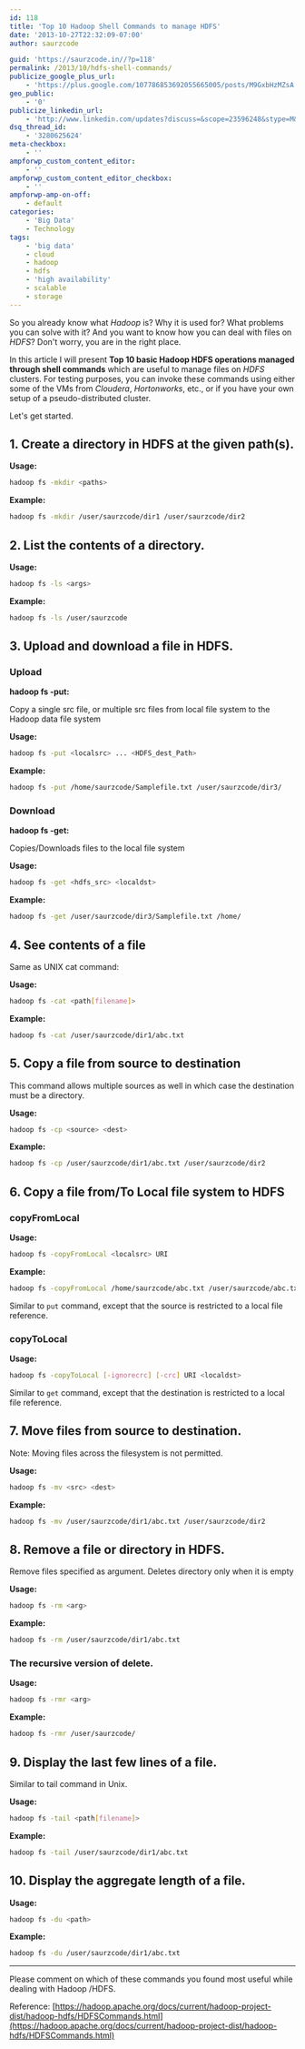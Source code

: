 ```yaml
---
id: 118
title: 'Top 10 Hadoop Shell Commands to manage HDFS'
date: '2013-10-27T22:32:09-07:00'
author: saurzcode

guid: 'https://saurzcode.in//?p=118'
permalink: /2013/10/hdfs-shell-commands/
publicize_google_plus_url:
    - 'https://plus.google.com/107786853692055665005/posts/M9GxbHzMZsA'
geo_public:
    - '0'
publicize_linkedin_url:
    - 'http://www.linkedin.com/updates?discuss=&scope=23596248&stype=M&topic=5883662733584400384&type=U&a=mXcu'
dsq_thread_id:
    - '3280625624'
meta-checkbox:
    - ''
ampforwp_custom_content_editor:
    - ''
ampforwp_custom_content_editor_checkbox:
    - ''
ampforwp-amp-on-off:
    - default
categories:
    - 'Big Data'
    - Technology
tags:
    - 'big data'
    - cloud
    - hadoop
    - hdfs
    - 'high availability'
    - scalable
    - storage
---
```


So you already know what *Hadoop* is? Why it is used for? What problems you can solve with it? And you want to know how you can deal with files on *HDFS*? Don't worry, you are in the right place.
<!--more-->
In this article I will present **Top 10 basic Hadoop HDFS operations managed through shell commands** which are useful to manage files on *HDFS* clusters. For testing purposes, you can invoke these commands using either some of the VMs from *Cloudera*, *Hortonworks*, etc., or if you have your own setup of a pseudo-distributed cluster.

Let's get started.

## 1. Create a directory in HDFS at the given path(s).

**Usage:**
```sh
hadoop fs -mkdir <paths>
```
**Example:**
```sh
hadoop fs -mkdir /user/saurzcode/dir1 /user/saurzcode/dir2
```

## 2. List the contents of a directory.

**Usage:**
```sh
hadoop fs -ls <args>
```
**Example:**
```sh
hadoop fs -ls /user/saurzcode
```

## 3. Upload and download a file in HDFS.

### Upload
**hadoop fs -put:**

Copy a single src file, or multiple src files from local file system to the Hadoop data file system

**Usage:**
```sh
hadoop fs -put <localsrc> ... <HDFS_dest_Path>
```
**Example:**
```sh
hadoop fs -put /home/saurzcode/Samplefile.txt /user/saurzcode/dir3/
```

### Download
**hadoop fs -get:**

Copies/Downloads files to the local file system

**Usage:**
```sh
hadoop fs -get <hdfs_src> <localdst>
```
**Example:**
```sh
hadoop fs -get /user/saurzcode/dir3/Samplefile.txt /home/
```

## 4. See contents of a file

Same as UNIX cat command:

**Usage:**
```sh
hadoop fs -cat <path[filename]>
```
**Example:**
```sh
hadoop fs -cat /user/saurzcode/dir1/abc.txt
```

## 5. Copy a file from source to destination

This command allows multiple sources as well in which case the destination must be a directory.

**Usage:**
```sh
hadoop fs -cp <source> <dest>
```
**Example:**
```sh
hadoop fs -cp /user/saurzcode/dir1/abc.txt /user/saurzcode/dir2
```

## 6. Copy a file from/To Local file system to HDFS

### copyFromLocal
**Usage:**
```sh
hadoop fs -copyFromLocal <localsrc> URI
```
**Example:**
```sh
hadoop fs -copyFromLocal /home/saurzcode/abc.txt /user/saurzcode/abc.txt
```
Similar to `put` command, except that the source is restricted to a local file reference.

### copyToLocal
**Usage:**
```sh
hadoop fs -copyToLocal [-ignorecrc] [-crc] URI <localdst>
```
Similar to `get` command, except that the destination is restricted to a local file reference.

## 7. Move files from source to destination.

Note: Moving files across the filesystem is not permitted.

**Usage:**
```sh
hadoop fs -mv <src> <dest>
```
**Example:**
```sh
hadoop fs -mv /user/saurzcode/dir1/abc.txt /user/saurzcode/dir2
```

## 8. Remove a file or directory in HDFS.

Remove files specified as argument. Deletes directory only when it is empty

**Usage:**
```sh
hadoop fs -rm <arg>
```
**Example:**
```sh
hadoop fs -rm /user/saurzcode/dir1/abc.txt
```

### The recursive version of delete.
**Usage:**
```sh
hadoop fs -rmr <arg>
```
**Example:**
```sh
hadoop fs -rmr /user/saurzcode/
```

## 9. Display the last few lines of a file.

Similar to tail command in Unix.

**Usage:**
```sh
hadoop fs -tail <path[filename]>
```
**Example:**
```sh
hadoop fs -tail /user/saurzcode/dir1/abc.txt
```

## 10. Display the aggregate length of a file.

**Usage:**
```sh
hadoop fs -du <path>
```
**Example:**
```sh
hadoop fs -du /user/saurzcode/dir1/abc.txt
```

---

Please comment on which of these commands you found most useful while dealing with Hadoop /HDFS.

Reference: [https://hadoop.apache.org/docs/current/hadoop-project-dist/hadoop-hdfs/HDFSCommands.html](https://hadoop.apache.org/docs/current/hadoop-project-dist/hadoop-hdfs/HDFSCommands.html)

